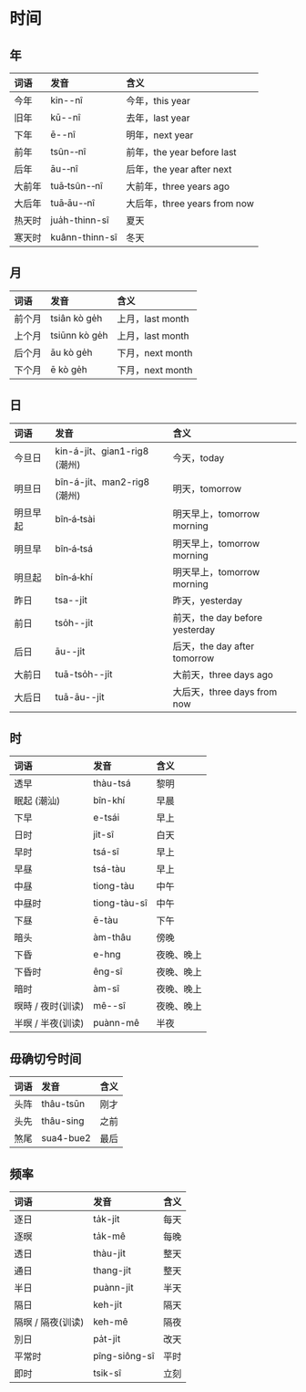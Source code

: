 # 时间

## **年**

| 词语 | 发音 | 含义 |
| :--- | :--- | :--- |
| 今年 | kin--nî | 今年，this year |
| 旧年 | kū--nî | 去年，last year |
| 下年 | ē--nî | 明年，next year |
| 前年 | tsûn-‑nî | 前年，the year before last |
| 后年 | āu-‑nî | 后年，the year after next |
| 大前年 | tuā‑tsûn-‑nî | 大前年，three years ago |
| 大后年 | tuā‑āu-‑nî | 大后年，three years from now |
| 热天时 | jua̍h-thinn-sî | 夏天 |
| 寒天时 | kuânn-thinn-sî | 冬天 |

## **月**

| 词语 | 发音 | 含义 |
| :--- | :--- | :--- |
| 前个月 | tsiân kò ge̍h | 上月，last month |
| 上个月 | tsiūnn kò ge̍h | 上月，last month |
| 后个月 | āu kò ge̍h | 下月，next month |
| 下个月 | ē kò ge̍h | 下月，next month |

## **日**

| 词语 | 发音 | 含义 |
| :--- | :--- | :--- |
| 今旦日 | kin-á-ji̍t、gian1-rig8 \(潮州\) | 今天，today |
| 明旦日 | bîn-á-ji̍t、man2-rig8 \(潮州\) | 明天，tomorrow |
| 明旦早起 | bîn‑á‑tsài | 明天早上，tomorrow morning |
| 明旦早 | bîn‑á‑tsá | 明天早上，tomorrow morning |
| 明旦起 | bîn‑á‑khí | 明天早上，tomorrow morning |
| 昨日 | tsa--ji̍t | 昨天，yesterday |
| 前日 | tso̍h--ji̍t | 前天，the day before yesterday |
| 后日 | āu--ji̍t | 后天，the day after tomorrow |
| 大前日 | tuā-tso̍h--ji̍t | 大前天，three days ago |
| 大后日 | tuā-āu--ji̍t | 大后天，three days from now |

## **时**

| 词语 | 发音 | 含义 |
| :--- | :--- | :--- |
| 透早 | thàu-tsá | 黎明 |
| 眠起 \(潮汕\) | bîn-khí | 早晨 |
| 下早 | e-tsái | 早上 |
| 日时 | ji̍t-sî | 白天 |
| 早时 | tsá-sî | 早上 |
| 早昼 | tsá-tàu | 早上 |
| 中昼 | tiong-tàu | 中午 |
| 中昼时 | tiong-tàu-sî | 中午 |
| 下昼 | ē-tàu | 下午 |
| 暗头 | àm-thâu | 傍晚 |
| 下昏 | e-hng | 夜晚、晚上 |
| 下昏时 | êng-sî | 夜晚、晚上 |
| 暗时 | àm-sî | 夜晚、晚上 |
| 暝時 / 夜时\(训读\) | mê--sî | 夜晚、晚上 |
| 半暝 / 半夜\(训读\) | puànn-mê | 半夜 |

## 毋确切兮时间

| 词语 | 发音 | 含义 |
| :--- | :--- | :--- |
| 头阵 | thâu-tsūn | 刚才 |
| 头先 | thâu-sing | 之前 |
| 煞尾 | sua4-bue2 | 最后 |

## 频率

| 词语 | 发音 | 含义 |
| :--- | :--- | :--- |
| 逐日 | ta̍k-ji̍t | 每天 |
| 逐暝 | ta̍k-mê | 每晚 |
| 透日 | thàu-ji̍t | 整天 |
| 通日 | thang-ji̍t | 整天 |
| 半日 | puànn-ji̍t | 半天 |
| 隔日 | keh-ji̍t | 隔天 |
| 隔暝 / 隔夜\(训读\) | keh-mê | 隔夜 |
| 別日 | pa̍t-ji̍t | 改天 |
| 平常时 | pîng-siông-sî | 平时 |
| 即时 | tsik-sî | 立刻 |

